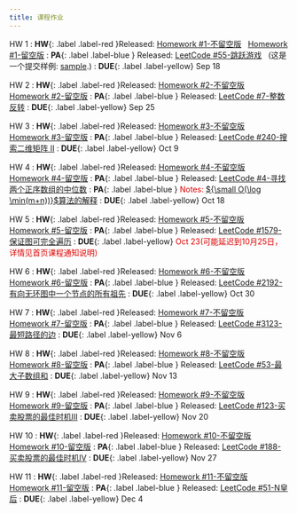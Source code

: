 ```yaml
---
title: 课程作业
---
```


HW 1
:  **HW**{: .label .label-red }Released: [Homework #1-不留空版](https://basics.sjtu.edu.cn/~yangqizhe/pdf/algo2024w/homework/Algo-hw1-noblank.pdf) &nbsp; [Homework #1-留空版](https://basics.sjtu.edu.cn/~yangqizhe/pdf/algo2024w/homework/Algo-hw1-blank.pdf)
:  **PA**{: .label .label-blue } Released: [LeetCode #55-跳跃游戏](https://leetcode.cn/problems/jump-game/) &nbsp; (这是一个提交样例: [sample](https://basics.sjtu.edu.cn/~yangqizhe/pdf/algo2023w/homework/sample.pdf).)
:  **DUE**{: .label .label-yellow} Sep 18

HW 2
:  **HW**{: .label .label-red }Released: [Homework #2-不留空版](https://basics.sjtu.edu.cn/~yangqizhe/pdf/algo2024w/homework/Algo-hw2-noblank.pdf) &nbsp; [Homework #2-留空版](https://basics.sjtu.edu.cn/~yangqizhe/pdf/algo2024w/homework/Algo-hw2-blank.pdf)
:  **PA**{: .label .label-blue } Released: [LeetCode #7-整数反转](https://leetcode.cn/problems/reverse-integer/) 
:  **DUE**{: .label .label-yellow} Sep 25

HW 3
:  **HW**{: .label .label-red }Released: [Homework #3-不留空版](https://basics.sjtu.edu.cn/~yangqizhe/pdf/algo2024w/homework/Algo-hw3-noblank.pdf) &nbsp; [Homework #3-留空版](https://basics.sjtu.edu.cn/~yangqizhe/pdf/algo2024w/homework/Algo-hw3-blank.pdf)
:  **PA**{: .label .label-blue } Released: [LeetCode #240-搜索二维矩阵 II](https://leetcode.cn/problems/search-a-2d-matrix-ii/) 
:  **DUE**{: .label .label-yellow} Oct 9

HW 4
:  **HW**{: .label .label-red }Released: [Homework #4-不留空版](https://basics.sjtu.edu.cn/~yangqizhe/pdf/algo2024w/homework/Algo-hw4-noblank.pdf) &nbsp; [Homework #4-留空版](https://basics.sjtu.edu.cn/~yangqizhe/pdf/algo2024w/homework/Algo-hw4-blank.pdf)
:  **PA**{: .label .label-blue } Released: [LeetCode #4-寻找两个正序数组的中位数](https://leetcode.cn/problems/median-of-two-sorted-arrays/) 
:  **PA**{: .label .label-blue } <font color="#dd0000">Notes: </font>[${\small O(\log \min(m+n))}$算法的解释](https://basics.sjtu.edu.cn/~yangqizhe/pdf/algo2024w/homework/Median.pdf)
:  **DUE**{: .label .label-yellow} Oct 18

HW 5
:  **HW**{: .label .label-red }Released: [Homework #5-不留空版](https://basics.sjtu.edu.cn/~yangqizhe/pdf/algo2024w/homework/Algo-hw5-noblank.pdf) &nbsp; [Homework #5-留空版](https://basics.sjtu.edu.cn/~yangqizhe/pdf/algo2024w/homework/Algo-hw5-blank.pdf)
:  **PA**{: .label .label-blue } Released: [LeetCode #1579-保证图可完全遍历](https://leetcode.cn/problems/remove-max-number-of-edges-to-keep-graph-fully-traversable/) 
:  **DUE**{: .label .label-yellow} <font color="#dd0000">Oct 23(可能延迟到10月25日，详情见首页课程通知说明)</font>

HW 6
:  **HW**{: .label .label-red }Released: [Homework #6-不留空版](https://basics.sjtu.edu.cn/~yangqizhe/pdf/algo2024w/homework/Algo-hw6-noblank.pdf) &nbsp; [Homework #6-留空版](https://basics.sjtu.edu.cn/~yangqizhe/pdf/algo2024w/homework/Algo-hw6-blank.pdf)
:  **PA**{: .label .label-blue } Released: [LeetCode #2192-有向无环图中一个节点的所有祖先](https://leetcode.cn/problems/all-ancestors-of-a-node-in-a-directed-acyclic-graph/) 
:  **DUE**{: .label .label-yellow} Oct 30

HW 7
:  **HW**{: .label .label-red }Released: [Homework #7-不留空版](https://basics.sjtu.edu.cn/~yangqizhe/pdf/algo2024w/homework/Algo-hw7-noblank.pdf) &nbsp; [Homework #7-留空版](https://basics.sjtu.edu.cn/~yangqizhe/pdf/algo2024w/homework/Algo-hw7-blank.pdf)
:  **PA**{: .label .label-blue } Released: [LeetCode #3123-最短路径的边](https://leetcode.cn/problems/find-edges-in-shortest-paths/) 
:  **DUE**{: .label .label-yellow} Nov 6

HW 8
:  **HW**{: .label .label-red }Released: [Homework #8-不留空版](https://basics.sjtu.edu.cn/~yangqizhe/pdf/algo2024w/homework/Algo-hw8-noblank.pdf) &nbsp; [Homework #8-留空版](https://basics.sjtu.edu.cn/~yangqizhe/pdf/algo2024w/homework/Algo-hw8-blank.pdf)
:  **PA**{: .label .label-blue } Released: [LeetCode #53-最大子数组和](https://leetcode.cn/problems/maximum-subarray/) 
:  **DUE**{: .label .label-yellow} Nov 13

HW 9
:  **HW**{: .label .label-red }Released: [Homework #9-不留空版](https://basics.sjtu.edu.cn/~yangqizhe/pdf/algo2024w/homework/Algo-hw9-noblank.pdf) &nbsp; [Homework #9-留空版](https://basics.sjtu.edu.cn/~yangqizhe/pdf/algo2024w/homework/Algo-hw9-blank.pdf)
:  **PA**{: .label .label-blue } Released: [LeetCode #123-买卖股票的最佳时机III](https://leetcode.cn/problems/best-time-to-buy-and-sell-stock-iii/) 
:  **DUE**{: .label .label-yellow} Nov 20

HW 10
:  **HW**{: .label .label-red }Released: [Homework #10-不留空版](https://basics.sjtu.edu.cn/~yangqizhe/pdf/algo2024w/homework/Algo-hw10-noblank.pdf) &nbsp; [Homework #10-留空版](https://basics.sjtu.edu.cn/~yangqizhe/pdf/algo2024w/homework/Algo-hw10-blank.pdf)
:  **PA**{: .label .label-blue } Released: [LeetCode #188-买卖股票的最佳时机IV](https://leetcode.cn/problems/best-time-to-buy-and-sell-stock-iv/) 
:  **DUE**{: .label .label-yellow} Nov 27

HW 11
:  **HW**{: .label .label-red }Released: [Homework #11-不留空版](https://basics.sjtu.edu.cn/~yangqizhe/pdf/algo2024w/homework/Algo-hw11-noblank.pdf) &nbsp; [Homework #11-留空版](https://basics.sjtu.edu.cn/~yangqizhe/pdf/algo2024w/homework/Algo-hw11-blank.pdf)
:  **PA**{: .label .label-blue } Released: [LeetCode #51-N皇后](https://leetcode.cn/problems/n-queens/) 
:  **DUE**{: .label .label-yellow} Dec 4